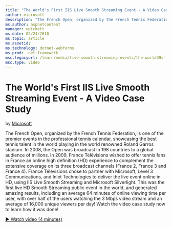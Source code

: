 ```yaml
---
title: "The World's First IIS Live Smooth Streaming Event - A Video Case Study | Microsoft Docs"
author: microsoft
description: "The French Open, organized by the French Tennis Federation, is one of the premier events in the professional tennis calendar, showcasing the best tennis tale..."
ms.author: aspnetcontent
manager: wpickett
ms.date: 02/24/2010
ms.topic: article
ms.assetid: 
ms.technology: dotnet-webforms
ms.prod: .net-framework
msc.legacyurl: /learn/media/live-smooth-streaming-events/the-world39s-first-iis-live-smooth-streaming-event-a-video-case-study
msc.type: video
---
```

The World's First IIS Live Smooth Streaming Event - A Video Case Study
====================
by [Microsoft](https://github.com/microsoft)

The French Open, organized by the French Tennis Federation, is one of the premier events in the professional tennis calendar, showcasing the best tennis talent in the world playing in the world renowned Roland Garros stadium. In 2008, the Open was broadcast in 198 countries to a global audience of millions. In 2009, France Télévisions wished to offer tennis fans in France an online high definition (HD) experience to complement the extensive coverage on its three broadcast channels (France 2, France 3 and France 4). France Télévisions chose to partner with Microsoft, Level 3 Communications, and Inlet Technologies to deliver the live event online in HD, using IIS Live Smooth Streaming and Microsoft Silverlight. This was the first live HD Smooth Streaming public event in the world, and generated amazing results, including an average 64 minutes of online viewing time per user, with over half of the users watching the 3 Mbps video stream and an average of 16,000 unique viewers per day! Watch the video case study now to learn how it was done!

[&#9654; Watch video (4 minutes)](https://channel9.msdn.com/Blogs/ASP-NET-Site-Videos/the-world39s-first-iis-live-smooth-streaming-event-a-video-case-study)